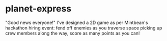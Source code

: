 # planet-express
"Good news everyone!" I've designed a 2D game as per Mintbean's hackathon hiring event: fend off enemies as you traverse space picking up crew members along the way, score as many points as you can!

